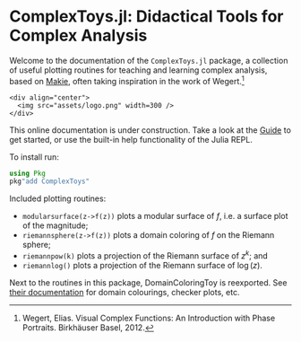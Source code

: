 # ComplexToys.jl: Didactical Tools for Complex Analysis

Welcome to the documentation of the `ComplexToys.jl` package, a
collection of useful plotting routines for teaching and learning complex
analysis, based on [Makie](https://makie.org), often taking inspiration
in the work of Wegert.[^1]

```@raw html
<div align="center">
  <img src="assets/logo.png" width=300 />
</div>
```

This online documentation is under construction. Take a look at the
[Guide](@ref) to get started, or use the built-in help functionality of
the Julia REPL.

To install run:
```julia
using Pkg
pkg"add ComplexToys"
```

Included plotting routines:

- `modularsurface(z->f(z))` plots a modular surface of $f$, i.e. a surface plot of the magnitude;
- `riemannsphere(z->f(z))` plots a domain coloring of $f$ on the Riemann sphere;
- `riemannpow(k)` plots a projection of the Riemann surface of $z^k$; and
- `riemannlog()` plots a projection of the Riemann surface of $\log(z)$.

Next to the routines in this package, DomainColoringToy is reexported.
See [their documentation](https://eprovst.github.io/DomainColoring.jl/stable/dct/)
for domain colourings, checker plots, etc.

[^1]:
    Wegert, Elias. Visual Complex Functions: An Introduction with Phase
    Portraits. Birkhäuser Basel, 2012.

